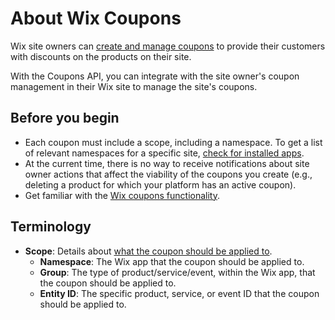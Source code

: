 # About Wix Coupons  
Wix site owners can [create and manage coupons](https://support.wix.com/en/wix-stores/managing-coupons) to provide their customers with discounts on the products on their site.  

With the Coupons API, you can integrate with the site owner's coupon management in their Wix site to manage the site's coupons.  

## Before you begin
- Each coupon must include a scope, including a namespace. To get a list of relevant namespaces for a specific site, [check for installed apps](https://dev.wix.com/api/rest/coupons/coupons/introduction#coupons_coupons_introduction_checking-for-installed-apps).
- At the current time, there is no way to receive notifications about  site owner actions that affect the viability of the coupons you create (e.g., deleting a product for which your platform has an active coupon).  
- Get familiar with the [Wix coupons functionality](https://dev.wix.com/api/rest/coupons/coupons/functionality).


## Terminology

- **Scope**: Details about [what the coupon should be applied to](https://dev.wix.com/api/rest/coupons/coupons/valid-scope-values).
   - **Namespace**: The Wix app that the coupon should be applied to.
   - **Group**: The type of product/service/event, within the Wix app, that the coupon should be applied to.
   - **Entity ID**: The specific product, service, or event ID that the coupon should be applied to.
